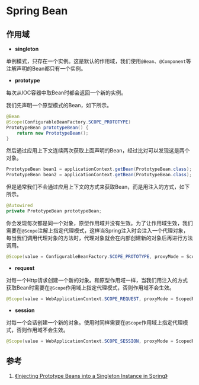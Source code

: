# Spring Bean

## 作用域

- **singleton**

单例模式，只存在一个实例。这是默认的作用域，我们使用`@Bean`、`@Component`等注解声明的Bean都只有一个实例。

- **prototype**

每次从IOC容器中取Bean时都会返回一个新的实例。

我们先声明一个原型模式的Bean，如下所示。

```java
@Bean
@Scope(ConfigurableBeanFactory.SCOPE_PROTOTYPE)
PrototypeBean prototypeBean() {
    return new PrototypeBean();
}
```

然后通过应用上下文连续两次获取上面声明的Bean，经过比对可以发现这是两个对象。

```java
PrototypeBean bean1 = applicationContext.getBean(PrototypeBean.class);
PrototypeBean bean2 = applicationContext.getBean(PrototypeBean.class);
```

但是通常我们不会通过应用上下文的方式来获取Bean，而是用注入的方式，如下所示。

```java
@Autowired
private PrototypeBean prototypeBean;
```

你会发现每次都是同一个对象，原型作用域并没有生效。为了让作用域生效，我们需要在`@Scope`注解上指定代理模式，这样当Spring注入时会注入一个代理对象，每当我们调用代理对象的方法时，代理对象就会在内部创建新的对象后再进行方法调用。

```java
@Scope(value = ConfigurableBeanFactory.SCOPE_PROTOTYPE, proxyMode = ScopedProxyMode.TARGET_CLASS)
```

- **request**

对每一个Http请求创建一个新的对象。和原型作用域一样，当我们用注入的方式获取Bean时需要在`@Scope`作用域上指定代理模式，否则作用域不会生效。

```java
@Scope(value = WebApplicationContext.SCOPE_REQUEST, proxyMode = ScopedProxyMode.TARGET_CLASS)
```

- **session**

对每一个会话创建一个新的对象。使用时同样需要在`@Scope`作用域上指定代理模式，否则作用域不会生效。

```java
@Scope(value = WebApplicationContext.SCOPE_SESSION, proxyMode = ScopedProxyMode.TARGET_CLASS)
```

## 参考

1. [《Injecting Prototype Beans into a Singleton Instance in Spring》](https://www.baeldung.com/spring-inject-prototype-bean-into-singleton)
